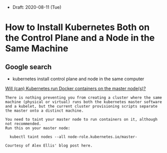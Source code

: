 * Draft: 2020-08-11 (Tue)

# How to Install Kubernetes Both on the Control Plane and a Node in the Same Machine

## Google search
* kubernetes install control plane and node in the same computer

[Will (can) Kubernetes run Docker containers on the master node(s)?](https://stackoverflow.com/questions/27832984/will-can-kubernetes-run-docker-containers-on-the-master-nodes)

```
There is nothing preventing you from creating a cluster where the same machine (physical or virtual) runs both the kubernetes master software and a kubelet, but the current cluster provisioning scripts separate the master onto a distinct machine. 
```

```
You need to taint your master node to run containers on it, although not recommended.
Run this on your master node:

  kubectl taint nodes --all node-role.kubernetes.io/master-

Courtesy of Alex Ellis' blog post here.
```
